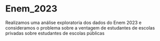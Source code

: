# Enem_2023
 Realizamos uma análise exploratoria dos dados do Enem 2023 e consideramos o problema sobre a ventagem de estudantes de escolas privadas sobre estudantes de escolas públicas
